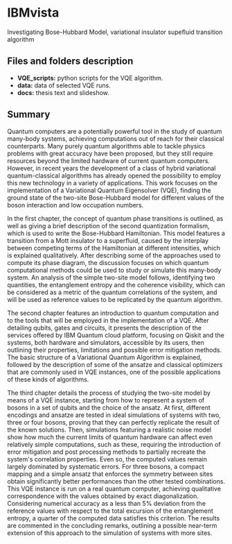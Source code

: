 # IBMvista
Investigating Bose-Hubbard Model, variational insulator supefluid transition algorithm
## Files and folders description
* **VQE_scripts:** python scripts for the VQE algorithm. 
* **data:** data of selected VQE runs.
* **docs:** thesis text and slideshow.
## Summary
Quantum computers are a potentially powerful tool in the study of quantum many-body systems, achieving computations out of reach for their classical counterparts. Many purely quantum algorithms able to tackle physics problems with great accuracy have been proposed, but they still require resources beyond the limited hardware of current quantum computers. However, in recent years the development of a class of hybrid variational quantum-classical algorithms has already opened the possibility to employ this new technology in a variety of applications. This work focuses on the implementation of a Variational Quantum Eigensolver (VQE), finding the ground state of the two-site Bose-Hubbard model for different values of the boson interaction and low occupation numbers.

In the first chapter, the concept of quantum phase transitions is outlined, as well as giving a brief description of the second quantization formalism, which is used to write the Bose-Hubbard Hamiltonian. This model features a transition from a Mott insulator to a superfluid, caused by the interplay between competing terms of the Hamiltonian at different intensities, which is explained qualitatively. After describing some of the approaches used to compute its phase diagram, the discussion focuses on which quantum computational methods could be used to study or simulate this many-body system. An analysis of the simple two-site model follows, identifying two quantities, the entanglement entropy and the coherence visibility, which can be considered as a metric of the quantum correlations of the system, and will be used as reference values to be replicated by the quantum algorithm. 

The second chapter features an introduction to quantum computation and to the tools that will be employed in the implementation of a VQE.  After detailing qubits, gates and circuits, it presents the description of the services offered by IBM Quantum cloud platform, focusing on Qiskit and the systems, both hardware and simulators,  accessible by its users, then outlining their properties, limitations and possible error mitigation methods. The basic structure of a Variational Quantum Algorithm is explained, followed by the description of some of the ansatze and classical optimizers that are commonly used in VQE instances, one of the possible applications of these kinds of algorithms.

The third chapter details the process of studying the two-site model by means of a VQE instance, starting from how to represent a system of bosons in a set of qubits and the choice of the ansatz. At first, different encodings and ansatze are tested in ideal simulations of systems with two, three or four bosons, proving that they can perfectly replicate the result of the known solutions. Then, simulations featuring a realistic noise model show how much the current limits of quantum hardware can affect even relatively simple computations, such as these, requiring the introduction of error mitigation and post processing methods to partially recreate the system's correlation properties. Even so, the computed values remain largely dominated by systematic errors. For three bosons, a compact mapping and a simple ansatz that enforces the symmetry between sites obtain significantly better performances than the other tested combinations. This VQE instance is run on a real quantum computer, achieving qualitative correspondence with the values obtained by exact diagonalization. Considering numerical accuracy as a less than 5% deviation from the reference values with respect to the total excursion of the entanglement entropy, a quarter of the computed data satisfies this criterion. The results are commented in the concluding remarks, outlining a possible near-term extension of this approach to the simulation of systems with more sites.
